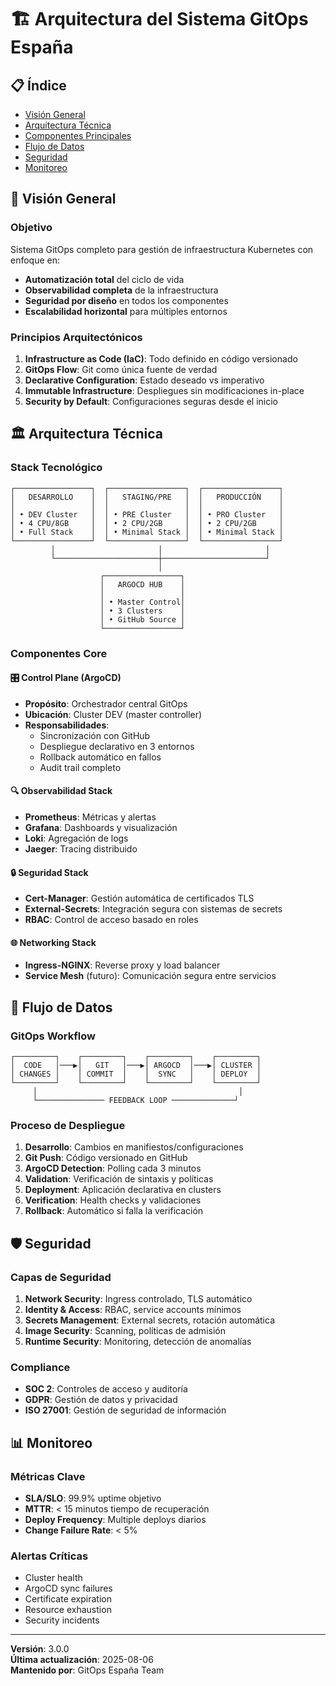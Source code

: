 # 🏗️ Arquitectura del Sistema GitOps España

## 📋 Índice
- [Visión General](#visión-general)
- [Arquitectura Técnica](#arquitectura-técnica)
- [Componentes Principales](#componentes-principales)
- [Flujo de Datos](#flujo-de-datos)
- [Seguridad](#seguridad)
- [Monitoreo](#monitoreo)

## 🎯 Visión General

### Objetivo
Sistema GitOps completo para gestión de infraestructura Kubernetes con enfoque en:
- **Automatización total** del ciclo de vida
- **Observabilidad completa** de la infraestructura
- **Seguridad por diseño** en todos los componentes
- **Escalabilidad horizontal** para múltiples entornos

### Principios Arquitectónicos
1. **Infrastructure as Code (IaC)**: Todo definido en código versionado
2. **GitOps Flow**: Git como única fuente de verdad
3. **Declarative Configuration**: Estado deseado vs imperativo
4. **Immutable Infrastructure**: Despliegues sin modificaciones in-place
5. **Security by Default**: Configuraciones seguras desde el inicio

## 🏛️ Arquitectura Técnica

### Stack Tecnológico
```
┌─────────────────┐  ┌─────────────────┐  ┌─────────────────┐
│   DESARROLLO    │  │   STAGING/PRE   │  │   PRODUCCIÓN    │
│                 │  │                 │  │                 │
│ • DEV Cluster   │  │ • PRE Cluster   │  │ • PRO Cluster   │
│ • 4 CPU/8GB     │  │ • 2 CPU/2GB     │  │ • 2 CPU/2GB     │
│ • Full Stack    │  │ • Minimal Stack │  │ • Minimal Stack │
└─────────────────┘  └─────────────────┘  └─────────────────┘
         │                       │                       │
         └───────────────────────┼───────────────────────┘
                                 │
                    ┌─────────────────┐
                    │   ARGOCD HUB    │
                    │                 │
                    │ • Master Control│
                    │ • 3 Clusters    │
                    │ • GitHub Source │
                    └─────────────────┘
```

### Componentes Core

#### 🎛️ Control Plane (ArgoCD)
- **Propósito**: Orchestrador central GitOps
- **Ubicación**: Cluster DEV (master controller)
- **Responsabilidades**:
  - Sincronización con GitHub
  - Despliegue declarativo en 3 entornos
  - Rollback automático en fallos
  - Audit trail completo

#### 🔍 Observabilidad Stack
- **Prometheus**: Métricas y alertas
- **Grafana**: Dashboards y visualización
- **Loki**: Agregación de logs
- **Jaeger**: Tracing distribuido

#### 🔒 Seguridad Stack
- **Cert-Manager**: Gestión automática de certificados TLS
- **External-Secrets**: Integración segura con sistemas de secrets
- **RBAC**: Control de acceso basado en roles

#### 🌐 Networking Stack
- **Ingress-NGINX**: Reverse proxy y load balancer
- **Service Mesh** (futuro): Comunicación segura entre servicios

## 🔄 Flujo de Datos

### GitOps Workflow
```
┌─────────┐    ┌─────────┐    ┌─────────┐    ┌─────────┐
│  CODE   │───▶│   GIT   │───▶│ ARGOCD  │───▶│ CLUSTER │
│ CHANGES │    │ COMMIT  │    │  SYNC   │    │ DEPLOY  │
└─────────┘    └─────────┘    └─────────┘    └─────────┘
     │                                             │
     └─────────────── FEEDBACK LOOP ──────────────┘
```

### Proceso de Despliegue
1. **Desarrollo**: Cambios en manifiestos/configuraciones
2. **Git Push**: Código versionado en GitHub
3. **ArgoCD Detection**: Polling cada 3 minutos
4. **Validation**: Verificación de sintaxis y políticas
5. **Deployment**: Aplicación declarativa en clusters
6. **Verification**: Health checks y validaciones
7. **Rollback**: Automático si falla la verificación

## 🛡️ Seguridad

### Capas de Seguridad
1. **Network Security**: Ingress controlado, TLS automático
2. **Identity & Access**: RBAC, service accounts mínimos
3. **Secrets Management**: External secrets, rotación automática
4. **Image Security**: Scanning, políticas de admisión
5. **Runtime Security**: Monitoring, detección de anomalías

### Compliance
- **SOC 2**: Controles de acceso y auditoría
- **GDPR**: Gestión de datos y privacidad
- **ISO 27001**: Gestión de seguridad de información

## 📊 Monitoreo

### Métricas Clave
- **SLA/SLO**: 99.9% uptime objetivo
- **MTTR**: < 15 minutos tiempo de recuperación
- **Deploy Frequency**: Multiple deploys diarios
- **Change Failure Rate**: < 5%

### Alertas Críticas
- Cluster health
- ArgoCD sync failures
- Certificate expiration
- Resource exhaustion
- Security incidents

---

**Versión**: 3.0.0  
**Última actualización**: 2025-08-06  
**Mantenido por**: GitOps España Team
